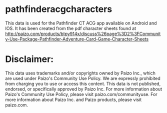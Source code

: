 # pathfinderacgcharacters

This data is used for the Pathfinder CT ACG app available on Android and IOS. It has been created from the pdf character sheets found at http://paizo.com/products/btpy914x/discuss%26page%3D2%3FCommunity-Use-Package-Pathfinder-Adventure-Card-Game-Character-Sheets

# Disclaimer:
This data uses trademarks and/or copyrights owned by Paizo Inc., which are used under Paizo's Community Use Policy. We are expressly prohibited from charging you to use or access this content. This data is not published, endorsed, or specifically approved by Paizo Inc. For more information about Paizo's Community Use Policy, please visit paizo.com/communityuse. For more information about Paizo Inc. and Paizo products, please visit paizo.com.
